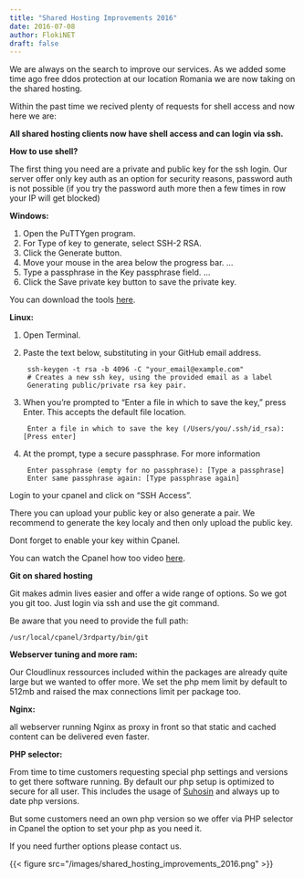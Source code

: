 ```yaml
---
title: "Shared Hosting Improvements 2016"
date: 2016-07-08
author: FlokiNET
draft: false
---
```


We are always on the search to improve our services. As we added some time ago free ddos protection at our location Romania we are now taking on the shared hosting.

Within the past time we recived plenty of requests for shell access and now here we are:

**All shared hosting clients now have shell access and can login via ssh.**

**How to use shell?**

The first thing you need are a private and public key for the ssh login. Our server offer only key auth as an option for security reasons, password auth is not possible (if you try the password auth more then a few times in row your IP will get blocked)

**Windows:**

1. Open the PuTTYgen program.
2. For Type of key to generate, select SSH-2 RSA.
3. Click the Generate button.
4. Move your mouse in the area below the progress bar. …
5. Type a passphrase in the Key passphrase field. …
6. Click the Save private key button to save the private key.

You can download the tools [here](http://www.chiark.greenend.org.uk/~sgtatham/putty/).

**Linux:**

1. Open Terminal.
2. Paste the text below, substituting in your GitHub email address.

        ssh-keygen -t rsa -b 4096 -C "your_email@example.com"
        # Creates a new ssh key, using the provided email as a label
        Generating public/private rsa key pair.

3. When you’re prompted to “Enter a file in which to save the key,” press Enter. This accepts the default file location.

        Enter a file in which to save the key (/Users/you/.ssh/id_rsa): [Press enter]

4. At the prompt, type a secure passphrase. For more information

        Enter passphrase (empty for no passphrase): [Type a passphrase]
        Enter same passphrase again: [Type passphrase again]

Login to your cpanel and click on “SSH Access”.

There you can upload your public key or also generate a pair. We recommend to generate the key localy and then only upload the public key.

Dont forget to enable your key within Cpanel.

You can watch the Cpanel how too video [here](https://www.cpanel.com/media/tutorials/ssh.htm).

**Git on shared hosting**

Git makes admin lives easier and offer a wide range of options. So we got you git too. Just login via ssh and use the git command.

Be aware that you need to provide the full path:

    /usr/local/cpanel/3rdparty/bin/git

**Webserver tuning and more ram:**

Our Cloudlinux ressources included within the packages are already quite large but we wanted to offer more. We set the php mem limit by default to 512mb and raised the max connections limit per package too.

**Nginx:**

all webserver running Nginx as proxy in front so that static and cached content can be delivered even faster.

**PHP selector:**

From time to time customers requesting special php settings and versions to get there software running. By default our php setup is optimized to secure for all user. This includes the usage of [Suhosin](https://suhosin.org/stories/index.html) and always up to date php versions.

But some customers need an own php version so we offer via PHP selector in Cpanel the option to set your php as you need it.

If you need further options please contact us.

{{< figure src="/images/shared_hosting_improvements_2016.png" >}}